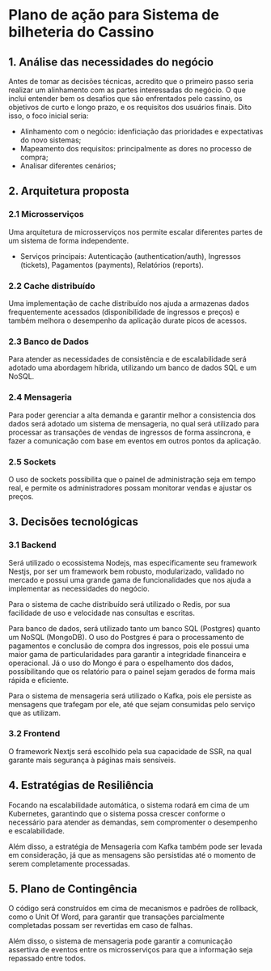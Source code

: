 # Plano de ação para Sistema de bilheteria do Cassino

## 1. Análise das necessidades do negócio

Antes de tomar as decisões técnicas, acredito que o primeiro passo seria realizar um alinhamento com as partes interessadas do negócio. O que inclui entender bem os desafios que são enfrentados pelo cassino, os objetivos de curto e longo prazo, e os requisitos dos usuários finais. Dito isso, o foco inicial seria:

- Alinhamento com o negócio: idenficiação das prioridades e expectativas do novo sistemas;
- Mapeamento dos requisitos: principalmente as dores no processo de compra;
- Analisar diferentes cenários;

## 2. Arquitetura proposta

### 2.1 Microsserviços

Uma arquitetura de microsserviços nos permite escalar diferentes partes de um sistema de forma independente.

- Serviços principais: Autenticação (authentication/auth), Ingressos (tickets), Pagamentos (payments), Relatórios (reports).

### 2.2 Cache distribuído

Uma implementação de cache distribuído nos ajuda a armazenas dados frequentemente acessados (disponibilidade de ingressos e preços) e também melhora o desempenho da aplicação durate picos de acessos.

### 2.3 Banco de Dados

Para atender as necessidades de consistência e de escalabilidade será adotado uma abordagem híbrida, utilizando um banco de dados SQL e um NoSQL.

### 2.4 Mensageria

Para poder gerenciar a alta demanda e garantir melhor a consistencia dos dados será adotado um sistema de mensageria, no qual será utilizado para processar as transações de vendas de ingressos de forma assíncrona, e fazer a comunicação com base em eventos em outros pontos da aplicação.

### 2.5 Sockets

O uso de sockets possibilita que o painel de administração seja em tempo real, e permite os administradores possam monitorar vendas e ajustar os preços.

## 3. Decisões tecnológicas

### 3.1 Backend

Será utilizado o ecossistema Nodejs, mas especificamente seu framework Nestjs, por ser um framework bem robusto, modularizado, validado no mercado e possui uma grande gama de funcionalidades que nos ajuda a implementar as necessidades do negócio. 

Para o sistema de cache distribuído será utilizado o Redis, por sua facilidade de uso e velocidade nas consultas e escritas.

Para banco de dados, será utilizado tanto um banco SQL (Postgres) quanto um NoSQL (MongoDB). O uso do Postgres é para o processamento de pagamentos e conclusão de compra dos ingressos, pois ele possui uma maior gama de particularidades para garantir a integridade financeira e operacional. Já o uso do Mongo é para o espelhamento dos dados, possibilitando que os relatório para o painel sejam gerados de forma mais rápida e eficiente.

Para o sistema de mensageria será utilizado o Kafka, pois ele persiste as mensagens que trafegam por ele, até que sejam consumidas pelo serviço que as utilizam.

### 3.2 Frontend

O framework Nextjs será escolhido pela sua capacidade de SSR, na qual garante mais segurança à páginas mais sensíveis.

## 4. Estratégias de Resiliência

Focando na escalabilidade automática, o sistema rodará em cima de um Kubernetes, garantindo que o sistema possa crescer conforme o necessário para atender as demandas, sem compromenter o desempenho e escalabilidade.

Além disso, a estratégia de Mensageria com Kafka também pode ser levada em consideração, já que as mensagens são persistidas até o momento de serem completamente processadas.

## 5. Plano de Contingência

O código será construídos em cima de mecanismos e padrões de rollback, como o Unit Of Word, para garantir que transações parcialmente completadas possam ser revertidas em caso de falhas.

Além disso, o sistema de mensageria pode garantir a comunicação assertiva de eventos entre os microsserviços para que a informação seja repassado entre todos.